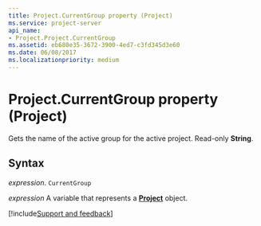 ```yaml
---
title: Project.CurrentGroup property (Project)
ms.service: project-server
api_name:
- Project.Project.CurrentGroup
ms.assetid: eb680e35-3672-3900-4ed7-c3fd345d3e60
ms.date: 06/08/2017
ms.localizationpriority: medium
---
```



# Project.CurrentGroup property (Project)

Gets the name of the active group for the active project. Read-only **String**.


## Syntax

_expression_. `CurrentGroup`

_expression_ A variable that represents a **[Project](project.project.md)** object.

[!include[Support and feedback](~/includes/feedback-boilerplate.md)]